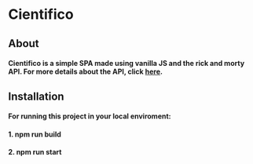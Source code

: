 # Cientifico

## About
#### Cientifico is a simple SPA made using vanilla JS and the rick and morty API. For more details about the API, click [here](https://rickandmortyapi.com/).

## Installation
#### For running this project in your local enviroment:
#### 1. npm run build
#### 2. npm run start

